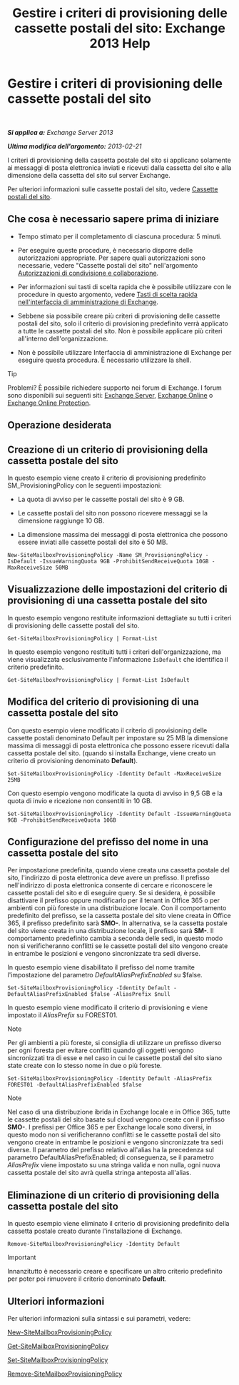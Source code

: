 ﻿---
title: 'Gestire i criteri di provisioning delle cassette postali del sito: Exchange 2013 Help'
TOCTitle: Gestire i criteri di provisioning delle cassette postali del sito
ms:assetid: 2f160d1a-a031-461f-8d29-c9cd49ca1645
ms:mtpsurl: https://technet.microsoft.com/it-it/library/JJ710340(v=EXCHG.150)
ms:contentKeyID: 50480351
ms.date: 05/22/2018
mtps_version: v=EXCHG.150
ms.translationtype: MT
---

# Gestire i criteri di provisioning delle cassette postali del sito

 

_**Si applica a:** Exchange Server 2013_

_**Ultima modifica dell'argomento:** 2013-02-21_

I criteri di provisioning della cassetta postale del sito si applicano solamente ai messaggi di posta elettronica inviati e ricevuti dalla cassetta del sito e alla dimensione della cassetta del sito sul server Exchange.

Per ulteriori informazioni sulle cassette postali del sito, vedere [Cassette postali del sito](site-mailboxes-exchange-2013-help.md).

## Che cosa è necessario sapere prima di iniziare

  - Tempo stimato per il completamento di ciascuna procedura: 5 minuti.

  - Per eseguire queste procedure, è necessario disporre delle autorizzazioni appropriate. Per sapere quali autorizzazioni sono necessarie, vedere "Cassette postali del sito" nell'argomento [Autorizzazioni di condivisione e collaborazione](sharing-and-collaboration-permissions-exchange-2013-help.md).

  - Per informazioni sui tasti di scelta rapida che è possibile utilizzare con le procedure in questo argomento, vedere [Tasti di scelta rapida nell'interfaccia di amministrazione di Exchange](keyboard-shortcuts-in-the-exchange-admin-center-exchange-online-protection-help.md).

  - Sebbene sia possibile creare più criteri di provisioning delle cassette postali del sito, solo il criterio di provisioning predefinito verrà applicato a tutte le cassette postali del sito. Non è possibile applicare più criteri all'interno dell'organizzazione.

  - Non è possibile utilizzare Interfaccia di amministrazione di Exchange per eseguire questa procedura. È necessario utilizzare la shell.


> [!TIP]
> Problemi? È possibile richiedere supporto nei forum di Exchange. I forum sono disponibili sui seguenti siti: <A href="https://go.microsoft.com/fwlink/p/?linkid=60612">Exchange Server</A>, <A href="https://go.microsoft.com/fwlink/p/?linkid=267542">Exchange Online</A> o <A href="https://go.microsoft.com/fwlink/p/?linkid=285351">Exchange Online Protection</A>.



## Operazione desiderata

## Creazione di un criterio di provisioning della cassetta postale del sito

In questo esempio viene creato il criterio di provisioning predefinito SM\_ProvisioningPolicy con le seguenti impostazioni:

  - La quota di avviso per le cassette postali del sito è 9 GB.

  - Le cassette postali del sito non possono ricevere messaggi se la dimensione raggiunge 10 GB.

  - La dimensione massima dei messaggi di posta elettronica che possono essere inviati alle cassette postali del sito è 50 MB.

<!-- end list -->

    New-SiteMailboxProvisioningPolicy -Name SM_ProvisioningPolicy -IsDefault -IssueWarningQuota 9GB -ProhibitSendReceiveQuota 10GB -MaxReceiveSize 50MB

## Visualizzazione delle impostazioni del criterio di provisioning di una cassetta postale del sito

In questo esempio vengono restituite informazioni dettagliate su tutti i criteri di provisioning delle cassette postali del sito.

    Get-SiteMailboxProvisioningPolicy | Format-List

In questo esempio vengono restituiti tutti i criteri dell'organizzazione, ma viene visualizzata esclusivamente l'informazione `IsDefault` che identifica il criterio predefinito.

    Get-SiteMailboxProvisioningPolicy | Format-List IsDefault

## Modifica del criterio di provisioning di una cassetta postale del sito

Con questo esempio viene modificato il criterio di provisioning delle cassette postali denominato Default per impostare su 25 MB la dimensione massima di messaggi di posta elettronica che possono essere ricevuti dalla cassetta postale del sito. (quando si installa Exchange, viene creato un criterio di provisioning denominato **Default**).

    Set-SiteMailboxProvisioningPolicy -Identity Default -MaxReceiveSize 25MB

Con questo esempio vengono modificate la quota di avviso in 9,5 GB e la quota di invio e ricezione non consentiti in 10 GB.

    Set-SiteMailboxProvisioningPolicy -Identity Default -IssueWarningQuota 9GB -ProhibitSendReceiveQuota 10GB

## Configurazione del prefisso del nome in una cassetta postale del sito

Per impostazione predefinita, quando viene creata una cassetta postale del sito, l'indirizzo di posta elettronica deve avere un prefisso. Il prefisso nell'indirizzo di posta elettronica consente di cercare e riconoscere le cassette postali del sito e di eseguire query. Se si desidera, è possibile disattivare il prefisso oppure modificarlo per il tenant in Office 365 o per ambienti con più foreste in una distribuzione locale. Con il comportamento predefinito del prefisso, se la cassetta postale del sito viene creata in Office 365, il prefisso predefinito sarà **SMO-**. In alternativa, se la cassetta postale del sito viene creata in una distribuzione locale, il prefisso sarà **SM-**. Il comportamento predefinito cambia a seconda delle sedi, in questo modo non si verificheranno conflitti se le cassette postali del sito vengono create in entrambe le posizioni e vengono sincronizzate tra sedi diverse.

In questo esempio viene disabilitato il prefisso del nome tramite l'impostazione del parametro *DefaultAliasPrefixEnabled* su $false.

    Set-SiteMailboxProvisioningPolicy -Identity Default -DefaultAliasPrefixEnabled $false -AliasPrefix $null

In questo esempio viene modificato il criterio di provisioning e viene impostato il *AliasPrefix* su FOREST01.


> [!NOTE]
> Per gli ambienti a più foreste, si consiglia di utilizzare un prefisso diverso per ogni foresta per evitare conflitti quando gli oggetti vengono sincronizzati tra di esse e nel caso in cui le cassette postali del sito siano state create con lo stesso nome in due o più foreste.



    Set-SiteMailboxProvisioningPolicy -Identity Default -AliasPrefix FOREST01 -DefaultAliasPrefixEnabled $false


> [!NOTE]
> Nel caso di una distribuzione ibrida in Exchange locale e in Office 365, tutte le cassette postali del sito basate sul cloud vengono create con il prefisso <STRONG>SMO-</STRONG>. I prefissi per Office 365 e per Exchange locale sono diversi, in questo modo non si verificheranno conflitti se le cassette postali del sito vengono create in entrambe le posizioni e vengono sincronizzate tra sedi diverse. Il parametro del prefisso relativo all'alias ha la precedenza sul parametro DefaultAliasPrefixEnabled; di conseguenza, se il parametro <EM>AliasPrefix</EM> viene impostato su una stringa valida e non nulla, ogni nuova cassetta postale del sito avrà quella stringa anteposta all'alias.



## Eliminazione di un criterio di provisioning della cassetta postale del sito

In questo esempio viene eliminato il criterio di provisioning predefinito della cassetta postale creato durante l'installazione di Exchange.

    Remove-SiteMailboxProvisioningPolicy -Identity Default


> [!IMPORTANT]
> Innanzitutto è necessario creare e specificare un altro criterio predefinito per poter poi rimuovere il criterio denominato <STRONG>Default</STRONG>.



## Ulteriori informazioni

Per ulteriori informazioni sulla sintassi e sui parametri, vedere:

[New-SiteMailboxProvisioningPolicy](https://technet.microsoft.com/it-it/library/jj218647\(v=exchg.150\))

[Get-SiteMailboxProvisioningPolicy](https://technet.microsoft.com/it-it/library/jj218617\(v=exchg.150\))

[Set-SiteMailboxProvisioningPolicy](https://technet.microsoft.com/it-it/library/jj218624\(v=exchg.150\))

[Remove-SiteMailboxProvisioningPolicy](https://technet.microsoft.com/it-it/library/jj218672\(v=exchg.150\))

